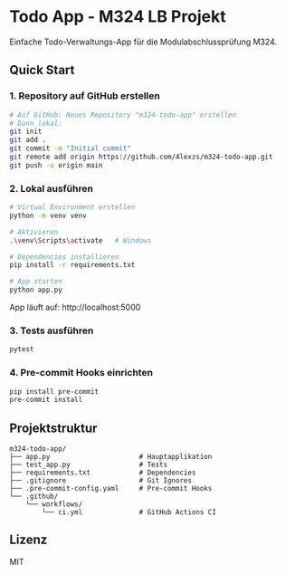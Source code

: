 # Todo App - M324 LB Projekt

Einfache Todo-Verwaltungs-App für die Modulabschlussprüfung M324.

## Quick Start

### 1. Repository auf GitHub erstellen
```bash
# Auf GitHub: Neues Repository "m324-todo-app" erstellen
# Dann lokal:
git init
git add .
git commit -m "Initial commit"
git remote add origin https://github.com/4lexzs/m324-todo-app.git
git push -u origin main
```

### 2. Lokal ausführen
```bash
# Virtual Environment erstellen
python -m venv venv

# Aktivieren
.\venv\Scripts\activate   # Windows

# Dependencies installieren
pip install -r requirements.txt

# App starten
python app.py
```

App läuft auf: http://localhost:5000

### 3. Tests ausführen
```bash
pytest
```

### 4. Pre-commit Hooks einrichten
```bash
pip install pre-commit
pre-commit install
```

## Projektstruktur
```
m324-todo-app/
├── app.py                      # Hauptapplikation
├── test_app.py                 # Tests
├── requirements.txt            # Dependencies
├── .gitignore                  # Git Ignores
├── .pre-commit-config.yaml     # Pre-commit Hooks
└── .github/
    └── workflows/
        └── ci.yml              # GitHub Actions CI
```


## Lizenz
MIT
